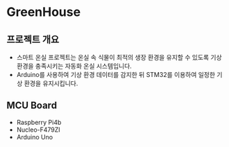 # GreenHouse
## 프로젝트 개요
- 스마트 온실 프로젝트는 온실 속 식물이 최적의 생장 환경을 유지할 수 있도록 기상 환경을 충족시키는 자동화 온실 시스템입니다.  
- Arduino를 사용하여 기상 환경 데이터를 감지한 뒤 STM32를 이용하여 일정한 기상 환경을 유지시킵니다.
## MCU Board
- Raspberry Pi4b
- Nucleo-F479ZI
- Arduino Uno
